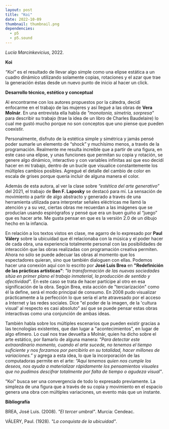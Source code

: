 ```yaml
---
layout: post
title: "Koi"
date: 2022-10-09
thumbnail: thumbnail.png
dependencies:
  - p5
  - p5.sound
---
```


<div id="div-sketch">
  <script type="text/javascript" src="sketch.js"></script>
</div>

_Lucía Marcinkevicius_, 2022.

**Koi**

*“Koi”* es el resultado de llevar algo simple como una elipse estática a un cuadro dinámico utilizando solamente copias, rotaciones y el azar que trae la generación éstas desde un nuevo punto de inicio al hacer un click. 

**Desarrollo técnico, estético y conceptual**

Al encontrarme con los autores propuestos por la cátedra, decidí enfocarme en el trabajo de las mujeres y así llegué a las obras de **Vera Molnár**. En una entrevista ella habla de *"monotonía, simetría, sorpresa"* para describir su trabajo (trae la idea de un libro de Charles Baudelaire) lo cual me gustó mucho porque no son conceptos que uno piense que pueden coexistir.  

Personalmente, disfruto de la estética simple y simétrica y jamás pensé poder sumarle un elemento de “shock” y muchísimo menos, a través de la programación. Realmente me resulta increíble que a partir de una figura, en este caso una elipse, y unas funciones que permitan su copia y rotación, se genere algo dinámico, interactivo y con variables infinitas así que eso decidí hacer en mi trabajo, dentro de un bucle que visualice constantemente los múltiples cambios posibles. Agregué el detalle del cambio de color en escala de grises porque quería incluir de alguna manera el color.  

Además de esta autora, al ver la clase sobre *“estética del arte generativo”* del 2021, el trabajo de **Ben F. Laposky** se destacó para mí. La sensación de movimiento a partir de algo abstracto y generado a través de una herramienta utilizada para interpretar señales eléctricas me llamó la atención y a su vez, ciertas obras me recuerdan a las imágenes que se producían usando espirógrafos y pensé que era un buen guiño al “juego” que es hacer arte. Me gusta pensar en que es la versión 2.0 de un dibujo hecho en la infancia. 

En relación a los textos vistos en clase, me agarro de lo expresado por **Paul Válery** sobre la ubicuidad que él relacionaba con la música y el poder hacer de cada obra, una experiencia totalmente personal con las posibilidades de interacción que las obras realizadas con programación creativa permiten. Ahora no sólo se puede adecuar las obras al momento que los espectadores quieran, sino que también dialoguen con ellas. Podemos hacer una conexión aquí con lo escrito por **José Luis Brea** en **"Redefinición de las prácticas artísticas"**: *"la transformación de las nuevas sociedades sitúa en primer plano el trabajo inmaterial, la producción de sentido y afectividad"*. En este caso se trata de hacer partícipe al otro en esa significación de la obra. Según Brea, esta acción de "terciarización" como él la define, será el modo principal de consumo. En 2008 pudo visualizar prácticamente a la perfección lo que sería el arte atravesado por el acceso a Internet y las redes sociales. Dice "el poder de la imagen, de la 'cultura visual' al respecto es casi absoluto" así que se puede pensar estas obras interactivas como una conjunción de ambas ideas.

También habla sobre los múltiples escenarios que pueden existir gracias a las tecnologías existentes, que dan lugar a "acontecimientos", en lugar de algo efímero. Lo cual nos trae devuelta a Molnár, quien ha dicho sobre el arte estático, por llamarlo de alguna manera: *"Para detectar este extraordinario momento, cuando el arte sucede, no tenemos el tiempo suficiente y nos forzamos por percibirlo en su totalidad, hacer millones de variaciones.”* y agrega a esta idea, lo que la incorporación de las computadoras permite en el arte: *“Aquí tenemos quien nos cumple los deseos, nos ayuda a materializar rápidamente los pensamientos visuales que no pudimos descifrar totalmente por falta de tiempo o agudeza visual"*.

"Koi" busca ser una convergencia de todo lo expresado previamente. La simpleza de una figura que a través de su copia y movimiento en el espacio genera una obra con múltiples variaciones, un evento más que un instante.

**Bibliografía**

BREA, José Luis. (2008). _"El tercer umbral"_. Murcia: Cendeac.

VÁLERY, Paul. (1928). _"La conquista de la ubicuidad"_.